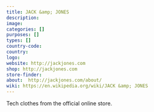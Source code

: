 ```yaml
---
title: JACK &amp; JONES
description:
image:
categories: []
purposes: []
types: []
country-code:
country:
logo:
website: http://jackjones.com
shop: http://jackjones.com
store-finder:
about:  http://jackjones.com/about/
wiki: https://en.wikipedia.org/wiki/JACK &amp; JONES
---
```

Tech clothes from the official online store.
